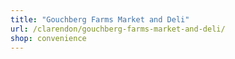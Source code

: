```yaml
---
title: "Gouchberg Farms Market and Deli"
url: /clarendon/gouchberg-farms-market-and-deli/
shop: convenience
---
```

